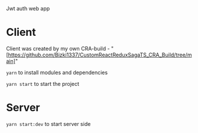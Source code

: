 Jwt auth web app

# Client

Client was created by my own CRA-build - "[https://github.com/Bizki1337/CustomReactReduxSagaTS_CRA_Build/tree/main]"

`yarn` to install modules and dependencies

`yarn start` to start the project

# Server

`yarn start:dev` to start server side